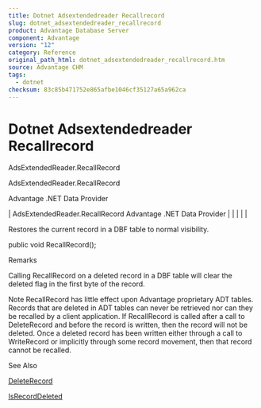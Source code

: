 ```yaml
---
title: Dotnet Adsextendedreader Recallrecord
slug: dotnet_adsextendedreader_recallrecord
product: Advantage Database Server
component: Advantage
version: "12"
category: Reference
original_path_html: dotnet_adsextendedreader_recallrecord.htm
source: Advantage CHM
tags:
  - dotnet
checksum: 83c85b471752e865afbe1046cf35127a65a962ca
---
```


# Dotnet Adsextendedreader Recallrecord

AdsExtendedReader.RecallRecord

AdsExtendedReader.RecallRecord

Advantage .NET Data Provider

| AdsExtendedReader.RecallRecord  Advantage .NET Data Provider |  |  |  |  |

Restores the current record in a DBF table to normal visibility.

public void RecallRecord();

Remarks

Calling RecallRecord on a deleted record in a DBF table will clear the deleted flag in the first byte of the record.

Note RecallRecord has little effect upon Advantage proprietary ADT tables. Records that are deleted in ADT tables can never be retrieved nor can they be recalled by a client application. If RecallRecord is called after a call to DeleteRecord and before the record is written, then the record will not be deleted. Once a deleted record has been written either through a call to WriteRecord or implicitly through some record movement, then that record cannot be recalled.

See Also

[DeleteRecord](dotnet_adsextendedreader_deleterecord.md)

[IsRecordDeleted](dotnet_adsextendedreader_isrecorddeleted.md)
